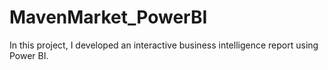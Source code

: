 # MavenMarket_PowerBI
In this project, I developed an interactive business intelligence report using Power BI.

